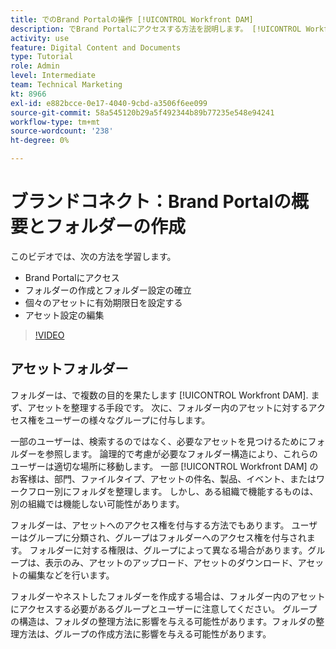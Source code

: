 ```yaml
---
title: でのBrand Portalの操作 [!UICONTROL Workfront DAM]
description: でBrand Portalにアクセスする方法を説明します。 [!UICONTROL Workfront DAM]、フォルダーの作成、個々のアセットに対する有効期限の設定、アセット設定の編集を行います。
activity: use
feature: Digital Content and Documents
type: Tutorial
role: Admin
level: Intermediate
team: Technical Marketing
kt: 8966
exl-id: e882bcce-0e17-4040-9cbd-a3506f6ee099
source-git-commit: 58a545120b29a5f492344b89b77235e548e94241
workflow-type: tm+mt
source-wordcount: '238'
ht-degree: 0%

---
```


# ブランドコネクト：Brand Portalの概要とフォルダーの作成

このビデオでは、次の方法を学習します。

* Brand Portalにアクセス
* フォルダーの作成とフォルダー設定の確立
* 個々のアセットに有効期限日を設定する
* アセット設定の編集

>[!VIDEO](https://video.tv.adobe.com/v/335229/?quality=12)

## アセットフォルダー

フォルダーは、で複数の目的を果たします [!UICONTROL Workfront DAM]. まず、アセットを整理する手段です。 次に、フォルダー内のアセットに対するアクセス権をユーザーの様々なグループに付与します。

一部のユーザーは、検索するのではなく、必要なアセットを見つけるためにフォルダーを参照します。 論理的で考慮が必要なフォルダー構造により、これらのユーザーは適切な場所に移動します。 一部 [!UICONTROL Workfront DAM] のお客様は、部門、ファイルタイプ、アセットの件名、製品、イベント、またはワークフロー別にフォルダを整理します。 しかし、ある組織で機能するものは、別の組織では機能しない可能性があります。

フォルダーは、アセットへのアクセス権を付与する方法でもあります。 ユーザーはグループに分類され、グループはフォルダーへのアクセス権を付与されます。 フォルダーに対する権限は、グループによって異なる場合があります。グループは、表示のみ、アセットのアップロード、アセットのダウンロード、アセットの編集などを行います。

フォルダーやネストしたフォルダーを作成する場合は、フォルダー内のアセットにアクセスする必要があるグループとユーザーに注意してください。 グループの構造は、フォルダの整理方法に影響を与える可能性があります。フォルダの整理方法は、グループの作成方法に影響を与える可能性があります。
